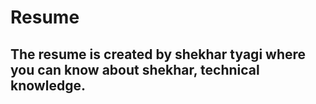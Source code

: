 # Resume

## The resume is created by shekhar tyagi where you can know about shekhar, technical knowledge.
